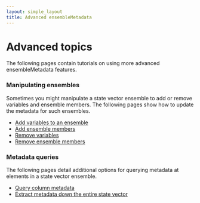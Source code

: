 ```yaml
---
layout: simple_layout
title: Advanced ensembleMetadata
---
```


# Advanced topics
The following pages contain tutorials on using more advanced ensembleMetadata features.

### Manipulating ensembles
Sometimes you might manipulate a state vector ensemble to add or remove variables and ensemble members. The following pages show how to update the metadata for such ensembles.
* [Add variables to an ensemble](append)
* [Add ensemble members](appendMembers)
* [Remove variables](remove)
* [Remove ensemble members](removeMembers)

### Metadata queries
The following pages detail additional options for querying metadata at elements in a state vector ensemble.
* [Query column metadata](columns)
* [Extract metadata down the entire state vector](dimension)
